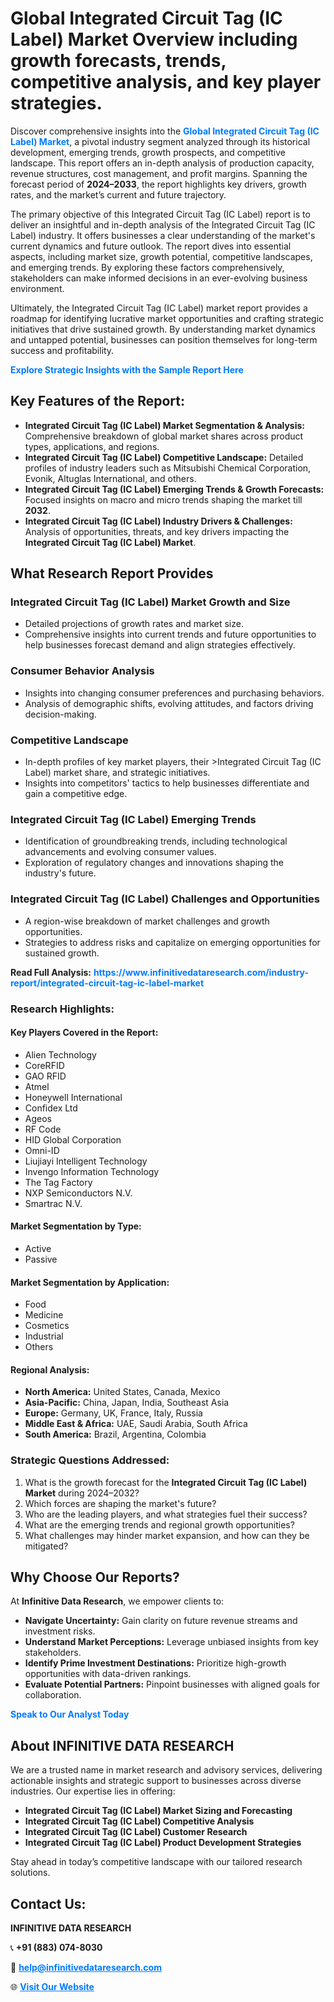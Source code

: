 <h1>Global Integrated Circuit Tag (IC Label) Market Overview including growth forecasts, trends, competitive analysis, and key player strategies.</h1>
<p>
Discover comprehensive insights into the 
<a href="https://www.infinitivedataresearch.com/industry-report/integrated-circuit-tag-ic-label-market" rel="dofollow" style="color: #007BFF; text-decoration: none;"><strong>Global Integrated Circuit Tag (IC Label) Market</strong></a>, a pivotal industry segment analyzed through its historical development, emerging trends, growth prospects, and competitive landscape. This report offers an in-depth analysis of production capacity, revenue structures, cost management, and profit margins. Spanning the forecast period of <strong>2024–2033</strong>, the report highlights key drivers, growth rates, and the market’s current and future trajectory.
</p>
<p>
The primary objective of this Integrated Circuit Tag (IC Label) report is to deliver an insightful and in-depth analysis of the Integrated Circuit Tag (IC Label) industry. It offers businesses a clear understanding of the market's current dynamics and future outlook. The report dives into essential aspects, including market size, growth potential, competitive landscapes, and emerging trends. By exploring these factors comprehensively, stakeholders can make informed decisions in an ever-evolving business environment.
</p>
<p>
Ultimately, the Integrated Circuit Tag (IC Label) market report provides a roadmap for identifying lucrative market opportunities and crafting strategic initiatives that drive sustained growth. By understanding market dynamics and untapped potential, businesses can position themselves for long-term success and profitability.
</p>
<p>
<a href="https://www.infinitivedataresearch.com/request-sample/reportId=106801" style="color: #007BFF; text-decoration: none;"><strong>Explore Strategic Insights with the Sample Report Here</strong></a>
</p>

<h2>Key Features of the Report:</h2>
<ul>
<li><strong>Integrated Circuit Tag (IC Label) Market Segmentation & Analysis:</strong> Comprehensive breakdown of global market shares across product types, applications, and regions.</li>
<li><strong>Integrated Circuit Tag (IC Label) Competitive Landscape:</strong> Detailed profiles of industry leaders such as Mitsubishi Chemical Corporation, Evonik, Altuglas International, and others.</li>
<li><strong>Integrated Circuit Tag (IC Label) Emerging Trends & Growth Forecasts:</strong> Focused insights on macro and micro trends shaping the market till <strong>2032</strong>.</li>
<li><strong>Integrated Circuit Tag (IC Label) Industry Drivers & Challenges:</strong> Analysis of opportunities, threats, and key drivers impacting the <strong>Integrated Circuit Tag (IC Label) Market</strong>.</li>
</ul>

<h2>What Research Report Provides</h2>
<h3>Integrated Circuit Tag (IC Label) Market Growth and Size</h3>
<ul>
<li>Detailed projections of growth rates and market size.</li>
<li>Comprehensive insights into current trends and future opportunities to help businesses forecast demand and align strategies effectively.</li>
</ul>

<h3>Consumer Behavior Analysis</h3>
<ul>
<li>Insights into changing consumer preferences and purchasing behaviors.</li>
<li>Analysis of demographic shifts, evolving attitudes, and factors driving decision-making.</li>
</ul>

<h3>Competitive Landscape</h3>
<ul>
<li>In-depth profiles of key market players, their >Integrated Circuit Tag (IC Label) market share, and strategic initiatives.</li>
<li>Insights into competitors' tactics to help businesses differentiate and gain a competitive edge.</li>
</ul>

<h3>Integrated Circuit Tag (IC Label) Emerging Trends</h3>
<ul>
<li>Identification of groundbreaking trends, including technological advancements and evolving consumer values.</li>
<li>Exploration of regulatory changes and innovations shaping the industry's future.</li>
</ul>

<h3>Integrated Circuit Tag (IC Label) Challenges and Opportunities</h3>
<ul>
<li>A region-wise breakdown of market challenges and growth opportunities.</li>
<li>Strategies to address risks and capitalize on emerging opportunities for sustained growth.</li>
</ul>
<p><strong>Read Full Analysis:</strong> <a href="https://www.infinitivedataresearch.com/industry-report/integrated-circuit-tag-ic-label-market" rel="dofollow" style="color: #007BFF; text-decoration: none;"><strong>https://www.infinitivedataresearch.com/industry-report/integrated-circuit-tag-ic-label-market</strong></a></p>
<h3>Research Highlights:</h3>
<h4>Key Players Covered in the Report:</h4>
<ul><li>Alien Technology</li><li>CoreRFID</li><li>GAO RFID</li><li>Atmel</li><li>Honeywell International</li><li>Confidex Ltd</li><li>Ageos</li><li>RF Code</li><li>HID Global Corporation</li><li>Omni-ID</li><li>Liujiayi Intelligent Technology</li><li>Invengo Information Technology</li><li>The Tag Factory</li><li>NXP Semiconductors N.V.</li><li>Smartrac N.V.</li></ul>
<h4>Market Segmentation by Type:</h4>
<ul><li>Active</li><li>Passive</li></ul>
<h4>Market Segmentation by Application:</h4>
<ul><li>Food</li><li>Medicine</li><li>Cosmetics</li><li>Industrial</li><li>Others</li></ul>

<h4>Regional Analysis:</h4>
<ul>
<li><strong>North America:</strong> United States, Canada, Mexico</li>
<li><strong>Asia-Pacific:</strong> China, Japan, India, Southeast Asia</li>
<li><strong>Europe:</strong> Germany, UK, France, Italy, Russia</li>
<li><strong>Middle East & Africa:</strong> UAE, Saudi Arabia, South Africa</li>
<li><strong>South America:</strong> Brazil, Argentina, Colombia</li>
</ul>

<h3>Strategic Questions Addressed:</h3>
<ol>
<li>What is the growth forecast for the <strong>Integrated Circuit Tag (IC Label) Market</strong> during 2024–2032?</li>
<li>Which forces are shaping the market's future?</li>
<li>Who are the leading players, and what strategies fuel their success?</li>
<li>What are the emerging trends and regional growth opportunities?</li>
<li>What challenges may hinder market expansion, and how can they be mitigated?</li>
</ol>

<h2>Why Choose Our Reports?</h2>
<p>At <strong>Infinitive Data Research</strong>, we empower clients to:</p>
<ul>
<li><strong>Navigate Uncertainty:</strong> Gain clarity on future revenue streams and investment risks.</li>
<li><strong>Understand Market Perceptions:</strong> Leverage unbiased insights from key stakeholders.</li>
<li><strong>Identify Prime Investment Destinations:</strong> Prioritize high-growth opportunities with data-driven rankings.</li>
<li><strong>Evaluate Potential Partners:</strong> Pinpoint businesses with aligned goals for collaboration.</li>
</ul>
<p><a href="https://www.infinitivedataresearch.com/industry-report/integrated-circuit-tag-ic-label-market" rel="dofollow" style="color: #007BFF; text-decoration: none;"><strong>Speak to Our Analyst Today</strong></a></p>

<h2>About INFINITIVE DATA RESEARCH</h2>
<p>We are a trusted name in market research and advisory services, delivering actionable insights and strategic support to businesses across diverse industries. Our expertise lies in offering:</p>
<ul>
<li><strong>Integrated Circuit Tag (IC Label) Market Sizing and Forecasting</strong></li>
<li><strong>Integrated Circuit Tag (IC Label) Competitive Analysis</strong></li>
<li><strong>Integrated Circuit Tag (IC Label) Customer Research</strong></li>
<li><strong>Integrated Circuit Tag (IC Label) Product Development Strategies</strong></li>
</ul>
<p>Stay ahead in today’s competitive landscape with our tailored research solutions.</p>

<h2>Contact Us:</h2>
<p><strong>INFINITIVE DATA RESEARCH</strong></p>
<p>📞 <strong>+91 (883) 074-8030</strong></p>
<p>📧 <strong><a href="mailto:help@infinitivedataresearch.com" style="color: #007BFF;">help@infinitivedataresearch.com</a></strong></p>
<p>🌐 <strong><a href="https://www.infinitivedataresearch.com" rel="dofollow" style="color: #007BFF;">Visit Our Website</a></strong></p>